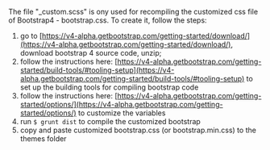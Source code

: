 The file "_custom.scss" is ony used for recompiling the customized css file of Bootstrap4 - bootstrap.css. To create it, follow the steps:


  1. go to [https://v4-alpha.getbootstrap.com/getting-started/download/](https://v4-alpha.getbootstrap.com/getting-started/download/), download bootstrap 4 source code, unzip;
  2. follow the instructions here: [https://v4-alpha.getbootstrap.com/getting-started/build-tools/#tooling-setup](https://v4-alpha.getbootstrap.com/getting-started/build-tools/#tooling-setup) to set up the building tools for compiling bootstrap code
  3. follow the instructions here: [https://v4-alpha.getbootstrap.com/getting-started/options/](https://v4-alpha.getbootstrap.com/getting-started/options/) to customize the variables
  4. run `$ grunt dist` to compile the customized bootstrap
  5. copy and paste customized bootstrap.css (or bootstrap.min.css) to the themes folder
 